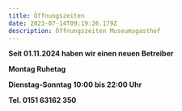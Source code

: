 ```yaml
---
title: Öffnungszeiten
date: 2023-07-14T09:19:26.179Z
description: Öffnungszeiten Museumsgasthof
---
```

**S﻿eit 01.11.2024 haben wir einen neuen Betreiber** 

**M﻿ontag Ruhetag**

**D﻿ienstag-Sonntag 10:00 bis 22:00 Uhr**

**T﻿el. 0151 63162 350**